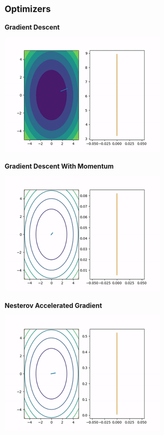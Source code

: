 # Optimizers

## Gradient Descent

![](imgs/gradientDescent.gif)

## Gradient Descent With Momentum

![](imgs/descent_with_momentum.gif)

## Nesterov Accelerated Gradient

![](imgs/NAG.gif)
